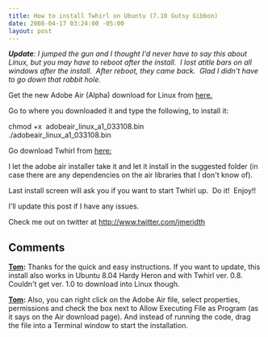 ```yaml
---
title: How to install Twhirl on Ubuntu (7.10 Gutsy Gibbon)
date: 2008-04-17 03:24:00 -05:00
layout: post
---
```


_**Update**: I jumped the gun and I thought I'd never have to say this about Linux, but you may have to reboot after the install.  I lost atitle bars on all windows after the install.  After reboot, they came back.  Glad I didn't have to go down that rabbit hole._ 

Get the new Adobe Air (Alpha) download for Linux from [here.](http://labs.adobe.com/technologies/air/)

Go to where you downloaded it and type the following, to install it:

chmod +x  adobeair_linux_a1_033108.bin  
./adobeair_linux_a1_033108.bin

Go download Twhirl from [here:](http://www.twhirl.org/project/twhirl)

I let the adobe air installer take it and let it install in the suggested folder (in case there are any dependencies on the air libraries that I don't know of).

Last install screen will ask you if you want to start Twhirl up.  Do it!  Enjoy!!  
  
I'll update this post if I have any issues.

Check me out on twitter at <http://www.twitter.com/jmeridth>

## Comments

**[Tom](#225 "2008-05-06 01:59:08"):** Thanks for the quick and easy instructions. If you want to update, this install also works in Ubuntu 8.04 Hardy Heron and with Twhirl ver. 0.8. Couldn't get ver. 1.0 to download into Linux though.

**[Tom](#226 "2008-05-06 02:02:26"):** Also, you can right click on the Adobe Air file, select properties, permissions and check the box next to Allow Executing File as Program (as it says on the Air download page). And instead of running the code, drag the file into a Terminal window to start the installation.

